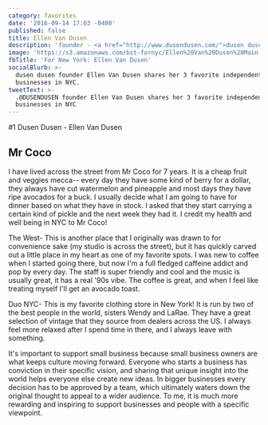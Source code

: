 ```yaml
---
category: favorites
date: '2016-09-14 17:03 -0400'
published: false
title: Ellen Van Dusen
description: 'founder - <a href="http://www.dusendusen.com/">dusen dusen</a>'
image: 'https://s3.amazonaws.com/bst-fornyc/Ellen%20Van%20Dusen%20Main.jpg'
fbTitle: 'For New York: Ellen Van Dusen'
socialBlurb: >-
  dusen dusen founder Ellen Van Dusen shares her 3 favorite independent
  businesses in NYC.
tweetText: >-
  .@DUSENDUSEN founder Ellen Van Dusen shares her 3 favorite independent
  businesses in NYC
---
```


#1 Dusen Dusen - Ellen Van Dusen

## Mr Coco

I have lived across the street from Mr Coco for 7 years. It is a cheap fruit and veggies mecca-- every day they have some kind of berry for a dollar, they always have cut watermelon and pineapple and most days they have ripe avocados for a buck. I usually decide what I am going to have for dinner based on what they have in stock. I asked that they start carrying a certain kind of pickle and the next week they had it. I credit my health and well being in NYC to Mr Coco!

The West- This is another place that I originally was drawn to for convenience sake (my studio is across the street), but it has quickly carved out a little place in my heart as one of my favorite spots. I was new to coffee when I started going there, but now I'm a full fledged caffeine addict and pop by every day. The staff is super friendly and cool and the music is usually great, it has a real '90s vibe. The coffee is great, and when I feel like treating myself I'll get an avocado toast.

Duo NYC- This is my favorite clothing store in New York! It is run by two of the best people in the world, sisters Wendy and LaRae. They have a great selection of vintage that they source from dealers across the US. I always feel more relaxed after I spend time in there, and I always leave with something.

It's important to support small business because small business owners are what keeps culture moving forward. Everyone who starts a business has conviction in their specific vision, and sharing that unique insight into the world helps everyone else create new ideas. In bigger businesses every decision has to be approved by a team, which ultimately waters down the original thought to appeal to a wider audience. To me, it is much more rewarding and inspiring to support businesses and people with a specific viewpoint.
